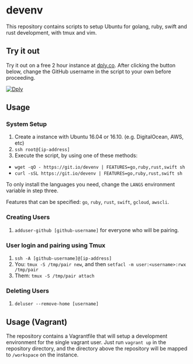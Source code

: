 # devenv

This repository contains scripts to setup Ubuntu for golang, ruby, swift and rust development, with tmux and vim.

## Try it out

Try it out on a free 2 hour instance at [dply.co](https://dply.co/b/y5xzjP4e). After clicking the button below, change the GitHub username in the script to your own before proceeding.

[![Dply](https://dply.co/b.svg)](https://dply.co/b/y5xzjP4e)

## Usage

### System Setup

1. Create a instance with Ubuntu 16.04 or 16.10. (e.g. DigitalOcean, AWS, etc)
2. `ssh root@[ip-address]`
3. Execute the script, by using one of these methods:
  * `wget -qO - https://git.io/devenv | FEATURES=go,ruby,rust,swift sh`
  * `curl -sSL https://git.io/devenv | FEATURES=go,ruby,rust,swift sh`

To only install the languages you need, change the `LANGS` environment variable in step three.

Features that can be specified: `go`, `ruby`, `rust`, `swift`, `gcloud`, `awscli`.

### Creating Users

1. `adduser-github [github-username]` for everyone who will be pairing.

### User login and pairing using Tmux

1. `ssh -A [github-username]@[ip-address]`
2. You: `tmux -S /tmp/pair new`, and then `setfacl -m user:<username>:rwx /tmp/pair`
3. Them: `tmux -S /tmp/pair attach`

### Deleting Users

1. `deluser --remove-home [username]`

## Usage (Vagrant)

The repository contains a Vagrantfile that will setup a development environment for the single vagrant user. Just run `vagrant up` in the repository directory, and the directory above the repository will be mapped to `/workspace` on the instance.
